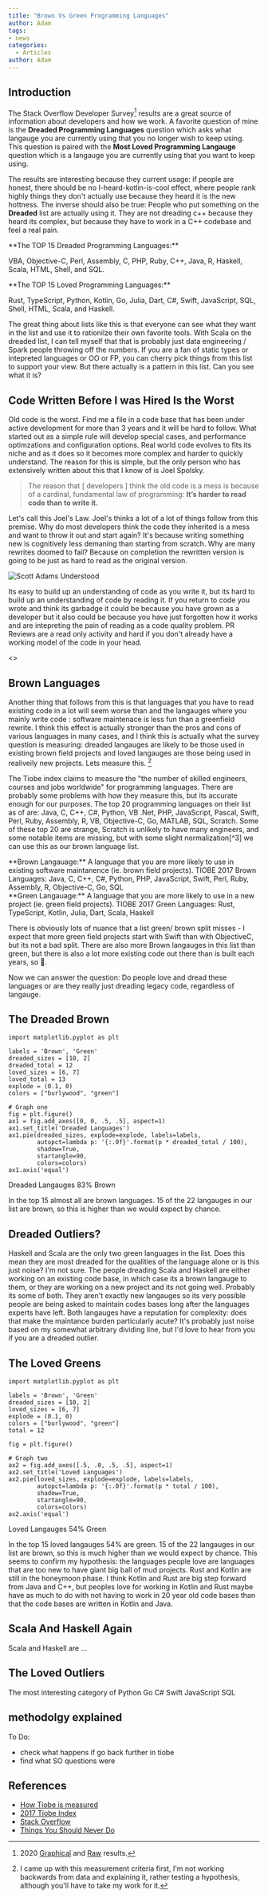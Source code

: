 ```yaml
---
title: "Brown Vs Green Programming Languages"
author: Adam
tags:
- news
categories:
  - Articles
author: Adam
---
```

## Introduction
The Stack Overflow Developer Survey[^1] results are a great source of information about developers and how we work.  A favorite question of mine is the **Dreaded Programming Languages** question which asks what langauge you are currently using that you no longer wish to keep using. This question is paired with the **Most Loved Programming Langauge** question which is a langauge you are currently using that you want to keep using.

The results are interesting because they current usage: if people are honest, there should be no I-heard-kotlin-is-cool effect, where people rank highly things they don't actually use because they heard it is the new hottness.  The inverse should also be true: People who put something on the **Dreaded** list are actually using it. They are not dreading c++ because they heard its complex, but because they have to work in a C++ codebase and feel a real pain.

<div class="notice--warning" markdown="1">
**The TOP 15 Dreaded Programming Languages:**

VBA, Objective-C, Perl, Assembly, C, PHP, Ruby, C++, Java, R, Haskell, Scala, HTML, Shell, and SQL. 
</div>


<div class="notice--success" markdown="1">
**The TOP 15 Loved Programming Languages:**

Rust, TypeScript, Python, Kotlin, Go, Julia, Dart, C#, Swift, JavaScript, SQL, Shell, HTML, Scala, and Haskell.
</div>


The great thing about lists like this is that everyone can see what they want in the list and use it to rationilze their own favorite tools.  With Scala on the dreaded list, I can tell myself that that is probably just data engineering / Spark people throwing off the numbers.  If you are a fan of static types or intepreted languages or OO or FP, you can cherry pick things from this list to support your view.  But there actually is a pattern in this list.  Can you see what it is?

## Code Written Before I was Hired Is the Worst

Old code is the worst.  Find me a file in a code base that has been under active development for more than 3 years and it will be hard to follow.  What started out as a simple rule will develop special cases, and performance optimzations and configuration options.  Real world code evolves to fits its niche and as it does so it becomes more complex and harder to quickly understand.  The reason for this is simple, but the only person who has extensively written about this that I know of is Joel Spolsky. 

> The reason that [ developers ] think the old code is a mess is because of a cardinal, fundamental law of programming: **It’s harder to read code than to write it.**

Let's call this Joel's Law. Joel's thinks a lot of a lot of things follow from this premise.  Why do most developers think the code they inherited is a mess and want to throw it out and start again? It's because writing something new is cognitively less demaning than starting from scratch. Why are many rewrites doomed to fail? Because on completion the rewritten version is going to be just as hard to read as the original version.

![Scott Adams Understood]({{site.images}}{{page.slug}}/dt140812.gif)

Its easy to build up an understanding of code as you write it, but its hard to build up an understanding of code by reading it.  If you return to code you wrote and think its garbadge it could be because you have grown as a developer but it also could be because you have just forgotten how it works and are intepreting the pain of reading as a code quality problem. PR Reviews are a read only activity and hard if you don't already have a working model of the code in your head.


<<tangent about types and tests>>

## Brown Languages

Another thing that follows from this is that languages that you have to read existing code in a lot will seem worse than and the langauges where you mainly write code : software maintenace is less fun than a greenfield rewrite.  I think this effect is actually stronger than the pros and cons of various languages in many cases, and I think this is actually what the survey question is measuring: dreaded langauges are likely to be those used in existing brown field projects and loved langauges are those being used in realiveily new projects.  Lets measure this. [^2]

The Tiobe index claims to measure the "the number of skilled engineers, courses and jobs worldwide" for programming languages. There are probably some problems with how they measure this, but its accurate enough for our purposes.  The top 20 programming languages on their list as of are: Java, C, C++, C#, Python, VB .Net, PHP, JavaScript, Pascal, Swift, Perl, Ruby, Assembly, R, VB, Objective-C, Go, MATLAB, SQL, Scratch.  Some of these top 20 are strange, Scratch is unlikely to have many engineers, and some notable items are missing, but with some slight normalization[^3] we can use this as our brown language list.


<div class="notice--warning">
**Brown Langauage:** A language that you are more likely to use in existing software maintanence (ie. brown field projects).
TIOBE 2017 Brown Languages: Java, C, C++, C#, Python, PHP, JavaScript, Swift, Perl, Ruby, Assembly, R, Objective-C, Go, SQL 
</div>

<div class="notice--success">
**Green Langauage:** A language that you are more likely to use in a new project (ie. green field projects).
TIOBE 2017 Green Languages: Rust, TypeScript, Kotlin, Julia, Dart, Scala, Haskell
</div>

There is obviously lots of nuance that a list green/ brown split misses - I expect that more green field projects start with Swift than with ObjectiveC, but its not a bad split. There are also more Brown langauges in this list than green, but there is also a lot more existing code out there than is built each years, so :shrug:.  

Now we can answer the question: Do people love and dread these languages or are they really just dreading legacy code, regardless of langauge.

## The Dreaded Brown

``` matplotlib
import matplotlib.pyplot as plt

labels = 'Brown', 'Green'
dreaded_sizes = [10, 2]
dreaded_total = 12
loved_sizes = [6, 7]
loved_total = 13
explode = (0.1, 0)
colors = ["burlywood", "green"]

# Graph one
fig = plt.figure()
ax1 = fig.add_axes([0, 0, .5, .5], aspect=1)
ax1.set_title('Dreaded Languages')
ax1.pie(dreaded_sizes, explode=explode, labels=labels, 
        autopct=lambda p: '{:.0f}'.format(p * dreaded_total / 100),
        shadow=True, 
        startangle=90, 
        colors=colors)
ax1.axis('equal') 

```
<figcaption>
Dreaded Langauges 83% Brown
</figcaption>
</div>

In the top 15 almost all are brown languages. 15 of the 22 langauges in our list are brown, so this is higher than we would expect by chance.  

## Dreaded Outliers?
Haskell and Scala are the only two green languages in the list.  Does this mean they are most dreaded for the qualities of the language alone or is this just noise?  I'm not sure. The people dreading Scala and Haskell are either working on an existing code base, in which case its a brown langauge to them, or they are working on a new project and its not going well. Probably its some of both. They aren't exactly new langauges so its very possible people are being asked to maintain codes bases long after the languages experts have left. Both langauges have a reputation for complexity: does that make the maintance burden particularly acute? It's probably just noise based on my somewhat arbitrary dividing line, but I'd love to hear from you if you are a dreaded outlier.

## The Loved Greens
``` matplotlib
import matplotlib.pyplot as plt

labels = 'Brown', 'Green'
dreaded_sizes = [10, 2]
loved_sizes = [6, 7]
explode = (0.1, 0)
colors = ["burlywood", "green"]
total = 12

fig = plt.figure()

# Graph two
ax2 = fig.add_axes([.5, .0, .5, .5], aspect=1)
ax2.set_title('Loved Languages')
ax2.pie(loved_sizes, explode=explode, labels=labels, 
        autopct=lambda p: '{:.0f}'.format(p * total / 100),
        shadow=True, 
        startangle=90, 
        colors=colors)
ax2.axis('equal') 

```
<figcaption>
Loved Langauges 54% Green
</figcaption>

In the top 15 loved langauges 54% are green. 15 of the 22 langauges in our list are brown, so this is much higher than we would expect by chance.  This seems to confirm my hypothesis: the languages people love are languages that are too new to have giant big ball of mud projects.  Rust and Kotlin are still in the honeymoon phase.  I think Kotlin and Rust are big step forward from Java and C++, but peoples love for working in Kotlin and Rust maybe have as much to do with not having to work in 20 year old code bases than that the code bases are written in Kotlin and Java.

## Scala And Haskell Again
Scala and Haskell are ...

## The Loved Outliers
The most interesting category of 
Python
Go
C#
Swift
JavaScript
SQL



## methodolgy explained


To Do:
 * check what happens if go back further in tiobe
 * find what SO questions were


## References
 * [How Tiobe is measured](https://www.tiobe.com/tiobe-index/programming-languages-definition/)
 * [2017 Tiobe Index](https://web.archive.org/web/20170317170815/https://www.tiobe.com/tiobe-index/)
 * [Stack Overflow]()
 * [Things You Should Never Do](https://www.joelonsoftware.com/2000/04/06/things-you-should-never-do-part-i/)

 [^1]: 2020 [Graphical](https://insights.stackoverflow.com/survey/2020) and [Raw](https://drive.google.com/file/d/1dfGerWeWkcyQ9GX9x20rdSGj7WtEpzBB/view) results.
 [^2]: I came up with this measurement criteria first, I'm not working backwards from data and explaining it, rather testing a hypothesis, although you'll have to take my work for it.